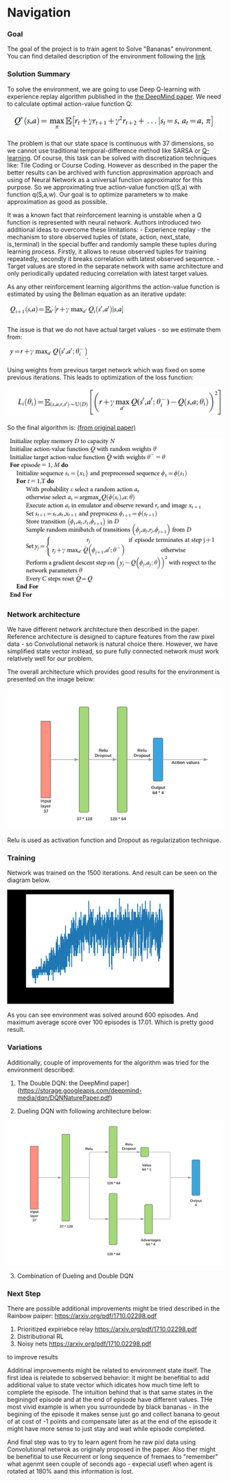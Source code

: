 [//]: # (Image References)

[image1]: images/q_formula.png "Action-value function"
[image2]: images/n1.png "Q-Network"
[image3]: images/n2.png "Dueling Q-Network"
[image4]: images/bellman.png "Bellman equation"
[image5]: images/eq2.png "eq2"
[image6]: images/loss.png "loss"
[image7]: images/algorithm.png "Algorithm"
[image8]: images/dqn.png "Dqn"

#  Navigation

### Goal

The goal of the project is to train agent to Solve "Bananas" environment. You can find detailed description of the environment following the [link](README.md) 


### Solution Summary

To solve the environment, we are going to use Deep Q-learning with experience replay algorithm published in the [the DeepMind paper](https://storage.googleapis.com/deepmind-media/dqn/DQNNaturePaper.pdf). We need to calculate optimal action-value function Q:

![Action-value function][image1]

The problem is that our state space is continuous with 37 dimensions, so we cannot use traditional temporal-difference method like SARSA or [Q-learning](http://citeseerx.ist.psu.edu/viewdoc/download?doi=10.1.1.80.7501&rep=rep1&type=pdf). Of course, this task can be solved with discretization techniques like: Tile Coding or Course Coding. However as described in the paper the better results can be archived with function approximation approach and using of Neural Network as a universal function approximator for this purpose.  So we approximating true action-value function q(S,a) with function q(S,a,w). Our goal is to optimize parameters w to make approximation as good as possible.

It was a known fact that reinforcement learning is unstable when a Q function is represented with neural network. Authors introduced two additional ideas to overcome these limitations:
    - Experience replay - the mechanism to store observed tuples of (state, action, next_state, is_terminal) in the special buffer and randomly sample these tuples during learning process. Firstly, it allows to reuse observed tuples for training repeatedly, secondly it breaks correlation with latest observed sequence.
    - Target values are stored in the separate network with same architecture and only periodically updated reducing correlation with latest target values.

As any other reinforcement learning algorithms the action-value function is estimated by using the Bellman equation as an iterative update: 

![Action-value function][image4]

The issue is that we do not have actual target values - so we estimate them from: 

![Action-value function][image5]. 

Using weights from previous target network which was fixed on some previous iterations. This leads to optimization of the loss function:

![Action-value function][image6]

So the final algorithm is: [(from original paper)](https://storage.googleapis.com/deepmind-media/dqn/DQNNaturePaper.pdf)

![network architecture][image7]


### Network architecture

We have different network architecture then described in the paper. Reference architecture is designed to capture features from the raw pixel data - so Convolutional network is natural choice there. However, we have simplified state vector instead, so pure fully connected network must work relatively well for our problem.

The overall architecture which provides good results for the environment is presented on the image below:


![network architecture][image2]


Relu is used as activation function and Dropout as regularization technique.

### Training 

Network was trained on the 1500 iterations. And result can be seen on the diagram below.

![network architecture][image8]

As you can see environment was solved around 600 episodes. And maximum average score over 100 episodes is 17.01. Which is pretty good result.

### Variations 

Additionally, couple of improvements for the algorithm was tried for the environment described:

1. The Double DQN: the DeepMind paper](https://storage.googleapis.com/deepmind-media/dqn/DQNNaturePaper.pdf)

2. Dueling DQN with following architecture below: 

![ Dueling DQN][image3]

3. Combination of Dueling and  Double DQN



### Next Step

There are possible additional improvements might be tried described in the Rainbow paiper: https://arxiv.org/pdf/1710.02298.pdf

1. Prioritized expiriebce relay https://arxiv.org/pdf/1710.02298.pdf
2. Distributional RL
3. Noisy nets https://arxiv.org/pdf/1710.02298.pdf

to improve results

Additinal improvements might be related to environment state itself.  The first idea is relatede to sobserved behavior: it might be benefitial to add additional value to state vector which idicates how much time left to complete the episode. The intuition behind that is that same states in the beginingof episode and at the end of episode have different values. THe most vivid example is when you surroundede by black bananas - in the begining of the episode it makes sense just go and collect banana to geout of at cost of -1 points and compensate later as at the end of the episode it might have more sense to just stay and wait while episode completed.

And final step was to try to learn agent from he raw pixl data using Convolutional netwrok as originaly proposed in the paper.  Also ther might be benefitial to use Recurrent or long sequence of fremaes to  "remember" what agenmt seen couple of seconds ago - expecial usefl when agent is rotated at 180% aand this information is lost. 





